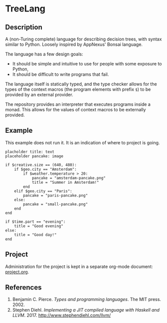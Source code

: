# TreeLang

## Description

A (non-Turing complete) language for describing decision trees, with syntax
similar to Python. Loosely inspired by AppNexus' Bonsai language.

The language has a few design goals:
- It should be simple and intuitive to use for people with some exposure to
  Python,
- It should be difficult to write programs that fail.

The language itself is statically typed, and the type checker allows for the
types of the context macros (the program elements with prefix `$`) to be
provided by an external provider.

The repository provides an interpreter that executes programs inside a
monad. This allows for the values of context macros to be externally provided.

## Example

This example does not run it. It is an indication of where to project is going.

```
placholder title: text
placeholder pancake: image

if $creative.size == (640, 480):
    if $geo.city == "Amsterdam":
        if $weather.temperature > 20:
            pancake = "amsterdam-pancake.png"
            title = "Summer in Amsterdam!"
        end
    elif $geo.city == "Paris":
        pancake = "paris-pancake.png"
    else:
        pancake = "small-pancake.png"
    end
end

if $time.part == "evening":
    title = "Good evening"
else:
    title = "Good day!"
end
```

## Project

Administration for the project is kept in a separate org-mode document:
[project.org](docs/project.org).

## References

1. Benjamin C. Pierce. *Types and programming languages*. The MIT press. 2002.
2. Stephen Diehl. *Implementing a JIT compiled language with Haskell and
   LLVM*. 2017. http://www.stephendiehl.com/llvm/
